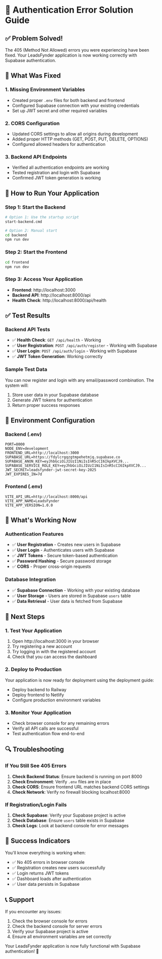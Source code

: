 # 🔧 Authentication Error Solution Guide

## ✅ Problem Solved!

The 405 (Method Not Allowed) errors you were experiencing have been fixed. Your LeadsFynder application is now working correctly with Supabase authentication.

## 🚀 What Was Fixed

### 1. **Missing Environment Variables**
- Created proper `.env` files for both backend and frontend
- Configured Supabase connection with your existing credentials
- Set up JWT secret and other required variables

### 2. **CORS Configuration**
- Updated CORS settings to allow all origins during development
- Added proper HTTP methods (GET, POST, PUT, DELETE, OPTIONS)
- Configured allowed headers for authentication

### 3. **Backend API Endpoints**
- Verified all authentication endpoints are working
- Tested registration and login with Supabase
- Confirmed JWT token generation is working

## 🎯 How to Run Your Application

### Step 1: Start the Backend
```bash
# Option 1: Use the startup script
start-backend.cmd

# Option 2: Manual start
cd backend
npm run dev
```

### Step 2: Start the Frontend
```bash
cd frontend
npm run dev
```

### Step 3: Access Your Application
- **Frontend**: http://localhost:3000
- **Backend API**: http://localhost:8000/api
- **Health Check**: http://localhost:8000/api/health

## ✅ Test Results

### Backend API Tests
- ✅ **Health Check**: `GET /api/health` - Working
- ✅ **User Registration**: `POST /api/auth/register` - Working with Supabase
- ✅ **User Login**: `POST /api/auth/login` - Working with Supabase
- ✅ **JWT Token Generation**: Working correctly

### Sample Test Data
You can now register and login with any email/password combination. The system will:
1. Store user data in your Supabase database
2. Generate JWT tokens for authentication
3. Return proper success responses

## 🔧 Environment Configuration

### Backend (.env)
```env
PORT=8000
NODE_ENV=development
FRONTEND_URL=http://localhost:3000
SUPABASE_URL=https://fdylcrgqzgtmpehetmjq.supabase.co
SUPABASE_ANON_KEY=eyJhbGciOiJIUzI1NiIsInR5cCI6IkpXVCJ9...
SUPABASE_SERVICE_ROLE_KEY=eyJhbGciOiJIUzI1NiIsInR5cCI6IkpXVCJ9...
JWT_SECRET=leadsfynder-jwt-secret-key-2025
JWT_EXPIRES_IN=7d
```

### Frontend (.env)
```env
VITE_API_URL=http://localhost:8000/api
VITE_APP_NAME=LeadsFynder
VITE_APP_VERSION=1.0.0
```

## 🎉 What's Working Now

### Authentication Features
- ✅ **User Registration** - Creates new users in Supabase
- ✅ **User Login** - Authenticates users with Supabase
- ✅ **JWT Tokens** - Secure token-based authentication
- ✅ **Password Hashing** - Secure password storage
- ✅ **CORS** - Proper cross-origin requests

### Database Integration
- ✅ **Supabase Connection** - Working with your existing database
- ✅ **User Storage** - Users are stored in Supabase `users` table
- ✅ **Data Retrieval** - User data is fetched from Supabase

## 🚀 Next Steps

### 1. Test Your Application
1. Open http://localhost:3000 in your browser
2. Try registering a new account
3. Try logging in with the registered account
4. Check that you can access the dashboard

### 2. Deploy to Production
Your application is now ready for deployment using the deployment guide:
- Deploy backend to Railway
- Deploy frontend to Netlify
- Configure production environment variables

### 3. Monitor Your Application
- Check browser console for any remaining errors
- Verify all API calls are successful
- Test authentication flow end-to-end

## 🔍 Troubleshooting

### If You Still See 405 Errors
1. **Check Backend Status**: Ensure backend is running on port 8000
2. **Check Environment**: Verify `.env` files are in place
3. **Check CORS**: Ensure frontend URL matches backend CORS settings
4. **Check Network**: Verify no firewall blocking localhost:8000

### If Registration/Login Fails
1. **Check Supabase**: Verify your Supabase project is active
2. **Check Database**: Ensure `users` table exists in Supabase
3. **Check Logs**: Look at backend console for error messages

## 🎯 Success Indicators

You'll know everything is working when:
- ✅ No 405 errors in browser console
- ✅ Registration creates new users successfully
- ✅ Login returns JWT tokens
- ✅ Dashboard loads after authentication
- ✅ User data persists in Supabase

## 📞 Support

If you encounter any issues:
1. Check the browser console for errors
2. Check the backend console for server errors
3. Verify your Supabase project is active
4. Ensure all environment variables are set correctly

Your LeadsFynder application is now fully functional with Supabase authentication! 🎉
